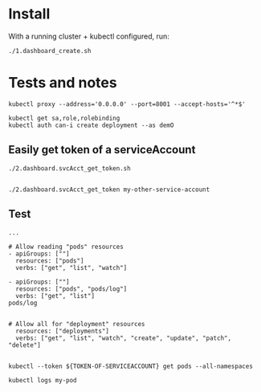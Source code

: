# Install

With a running cluster + kubectl configured, run:
```
./1.dashboard_create.sh
```


# Tests and notes

```
kubectl proxy --address='0.0.0.0' --port=8001 --accept-hosts='^*$'

kubectl get sa,role,rolebinding
kubectl auth can-i create deployment --as demO

```

## Easily get token of a serviceAccount
```
./2.dashboard.svcAcct_get_token.sh


./2.dashboard.svcAcct_get_token my-other-service-account

```



## Test

```
...

# Allow reading "pods" resources
- apiGroups: [""]
  resources: ["pods"]
  verbs: ["get", "list", "watch"]

- apiGroups: [""]
  resources: ["pods", "pods/log"]
  verbs: ["get", "list"]
pods/log


# Allow all for "deployment" resources
  resources: ["deployments"]
  verbs: ["get", "list", "watch", "create", "update", "patch", "delete"]


kubectl --token ${TOKEN-OF-SERVICEACCOUNT} get pods --all-namespaces

kubectl logs my-pod
```
